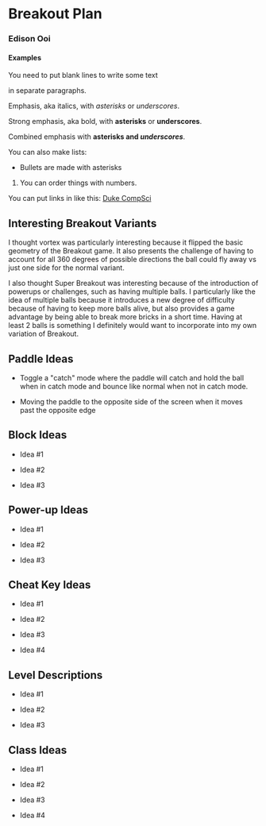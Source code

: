 # Breakout Plan
### Edison Ooi

#### Examples

You need to put blank lines to write some text

in separate paragraphs.


Emphasis, aka italics, with *asterisks* or _underscores_.

Strong emphasis, aka bold, with **asterisks** or __underscores__.

Combined emphasis with **asterisks and _underscores_**.


You can also make lists:
* Bullets are made with asterisks
1. You can order things with numbers.


You can put links in like this: [Duke CompSci](https://www.cs.duke.edu)



## Interesting Breakout Variants

I thought vortex was particularly interesting because it flipped the basic
geometry of the Breakout game. It also presents the challenge of having
to account for all 360 degrees of possible directions the ball could fly
away vs just one side for the normal variant.

I also thought Super Breakout was interesting because of the introduction
of powerups or challenges, such as having multiple balls. I particularly
like the idea of multiple balls because it introduces a new degree of
difficulty because of having to keep more balls alive, but also provides
a game advantage by being able to break more bricks in a short time. Having
at least 2 balls is something I definitely would want to incorporate into
my own variation of Breakout.

## Paddle Ideas

 * Toggle a "catch" mode where the paddle will catch and hold the
ball when in catch mode and bounce like normal when not in catch mode.

 * Moving the paddle to the opposite side of the screen when it
moves past the opposite edge


## Block Ideas

 * Idea #1

 * Idea #2

 * Idea #3


## Power-up Ideas

 * Idea #1

 * Idea #2

 * Idea #3


## Cheat Key Ideas

 * Idea #1

 * Idea #2

 * Idea #3

 * Idea #4


## Level Descriptions

 * Idea #1

 * Idea #2

 * Idea #3


## Class Ideas

 * Idea #1

 * Idea #2

 * Idea #3

 * Idea #4

